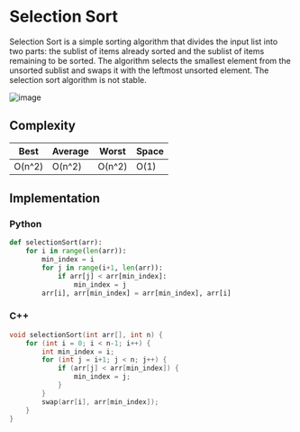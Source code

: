 # Selection Sort

Selection Sort is a simple sorting algorithm that divides the input list into two parts: the sublist of items already sorted and the sublist of items remaining to be sorted. The algorithm selects the smallest element from the unsorted sublist and swaps it with the leftmost unsorted element. The selection sort algorithm is not stable.

![image](https://upload.wikimedia.org/wikipedia/commons/9/94/Selection-Sort-Animation.gif)

## Complexity

| Best | Average | Worst | Space |
| --- | --- | --- | --- |
| O(n^2) | O(n^2) | O(n^2) | O(1) |

## Implementation

### Python

```python
def selectionSort(arr):
    for i in range(len(arr)):
        min_index = i
        for j in range(i+1, len(arr)):
            if arr[j] < arr[min_index]:
                min_index = j
        arr[i], arr[min_index] = arr[min_index], arr[i]
```

### C++

```cpp
void selectionSort(int arr[], int n) {
    for (int i = 0; i < n-1; i++) {
        int min_index = i;
        for (int j = i+1; j < n; j++) {
            if (arr[j] < arr[min_index]) {
                min_index = j;
            }
        }
        swap(arr[i], arr[min_index]);
    }
}
```
